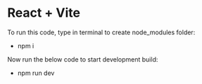 # React + Vite

To run this code, type in terminal to create node_modules folder:
- npm i 

Now run the below code to start development build:
- npm run dev